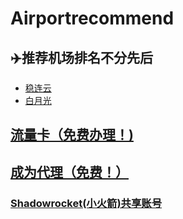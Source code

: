 # Airportrecommend
## ✈️推荐机场排名不分先后

* [稳连云](https://xn--fpzt75b.com/#/register?code=HyhQB8ou)
* [白月光](https://www.bygcloud.com/#/register?code=vEKUNWTP)

## [流量卡（免费办理！)](https://simhaoka.com/phone/index?id=5567EC3D82BD5387AD2E2ADAA20981BE)
## [成为代理（免费！）](https://simhaoka.com/seller/index?id=5567EC3D82BD5387AD2E2ADAA20981BE)
### [Shadowrocket(小火箭)共享账号](https://github.com/Mieing/Shadowrocket.git)
